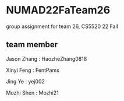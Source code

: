 # NUMAD22FaTeam26

group assignment for team 26, CS5520 22 Fall

## team member

Jason Zhang : HaozheZhang0818

Xinyi Feng : FentPams

Jing Ye : yej002

Mozhi Shen : Mozhi21

